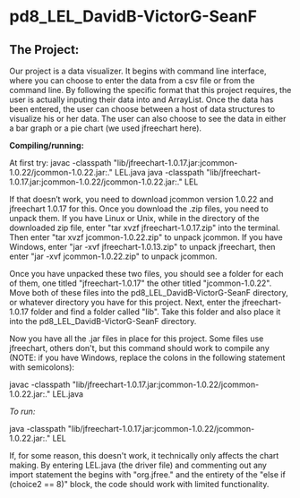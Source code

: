 pd8_LEL_DavidB-VictorG-SeanF 
======================
The Project:
---------
Our project is a data visualizer.  It begins with command line interface, where you can choose to enter the data from a csv file or from the command line.  By following the specific format that this project requires, the user is actually inputing their data into and ArrayList.  Once the data has been entered, the user can choose between a host of data structures to visualize his or her data.  The user can also choose to see the data in either a bar graph or a pie chart (we used jfreechart here).

**Compiling/running:**

At first try:
javac -classpath "lib/jfreechart-1.0.17.jar:jcommon-1.0.22/jcommon-1.0.22.jar:." LEL.java
java -classpath "lib/jfreechart-1.0.17.jar:jcommon-1.0.22/jcommon-1.0.22.jar:." LEL

If that doesn’t work, you need to download jcommon version 1.0.22 and jfreechart 1.0.17 for this.  Once you download the .zip files, you need to unpack them.  If you have Linux or Unix, while in the directory of the downloaded zip file, enter "tar xvzf jfreechart-1.0.17.zip" into the terminal.  Then enter "tar xvzf jcommon-1.0.22.zip" to unpack jcommon.  If you have Windows, enter "jar -xvf jfreechart-1.0.13.zip" to unpack jfreechart, then enter "jar -xvf jcommon-1.0.22.zip" to unpack jcommon.

Once you have unpacked these two files, you should see a folder for each of them, one titled "jfreechart-1.0.17" the other titled "jcommon-1.0.22".  Move both of these files into the pd8_LEL_DavidB-VictorG-SeanF directory, or whatever directory you have for this project.  Next, enter the jfreechart-1.0.17 folder and find a folder called "lib".  Take this folder and also place it into the pd8_LEL_DavidB-VictorG-SeanF directory.

Now you have all the .jar files in place for this project.  Some files use jfreechart, others don't, but this command should work to compile any (NOTE: if you have Windows, replace the colons in the following statement with semicolons):

javac -classpath "lib/jfreechart-1.0.17.jar:jcommon-1.0.22/jcommon-1.0.22.jar:." LEL.java

*To run:*

java -classpath "lib/jfreechart-1.0.17.jar:jcommon-1.0.22/jcommon-1.0.22.jar:." LEL

If, for some reason, this doesn't work, it technically only affects the chart making.  By entering LEL.java (the driver file) and commenting out any import statement the begins with "org.jfree." and the entirety of the "else if (choice2 == 8)" block, the code should work with limited functionality.

